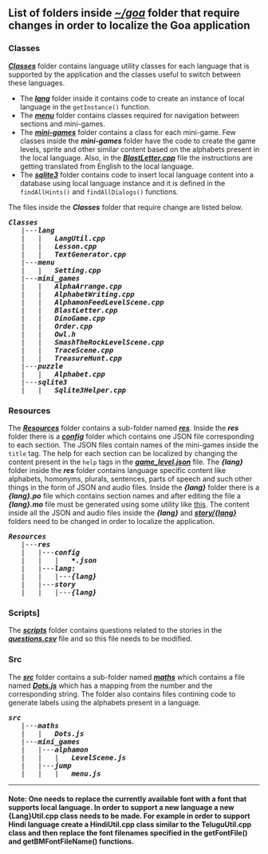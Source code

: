 ## List of folders inside ***[~/goa](https://github.com/XPRIZE/GLEXP-Team-Chimple-goa/tree/master/goa)*** folder that require changes in order to localize the Goa application 
### Classes
***[Classes](https://github.com/XPRIZE/GLEXP-Team-Chimple-goa/tree/master/goa/Classes)*** folder contains language utility classes for each language that is supported by the application and the classes useful to switch between these languages. 
* The ***[lang](https://github.com/XPRIZE/GLEXP-Team-Chimple-goa/tree/master/goa/Classes/lang)*** folder inside it contains code to create an instance of local language in the `getInstance()` function.
* The ***[menu](https://github.com/XPRIZE/GLEXP-Team-Chimple-goa/tree/master/goa/Classes/menu)*** folder contains classes required for navigation between sections and mini-games. 
* The ***[mini-games](https://github.com/XPRIZE/GLEXP-Team-Chimple-goa/tree/master/goa/Classes/mini_games)*** folder contains a class for each mini-game. Few classes inside the ***mini-games*** folder have the code to create the game levels, sprite and other similar content based on the alphabets present in the local language. Also, in the ***[BlastLetter.cpp](https://github.com/XPRIZE/GLEXP-Team-Chimple-goa/blob/master/goa/Classes/mini_games/BlastLetter.cpp)*** file the instructions are getting translated from English to the local language. 
* The ***[sqlite3](https://github.com/XPRIZE/GLEXP-Team-Chimple-goa/tree/master/goa/Classes/sqlite3)*** folder contains code to insert local language content into a database using local language instance and it is defined in the `findAllHints()` and `findAllDialogs()` functions. 

The files inside the ***Classes*** folder that require change are listed below.
<pre>
<b><i>Classes</i></b>
   |---<b><i>lang</i></b> 
   |   |   <b><i>LangUtil.cpp</i></b> 
   |   |   <b><i>Lesson.cpp</i></b>
   |   |   <b><i>TextGenerator.cpp</i></b> 
   |---<b><i>menu</i></b>
   |   |   <b><i>Setting.cpp</i></b>
   |---<b><i>mini_games</i></b> 
   |   |   <b><i>AlphaArrange.cpp</i></b> 
   |   |   <b><i>AlphabetWriting.cpp</i></b>
   |   |   <b><i>AlphamonFeedLevelScene.cpp</i></b> 
   |   |   <b><i>BlastLetter.cpp</i></b> 
   |   |   <b><i>DinoGame.cpp</i></b>  
   |   |   <b><i>Order.cpp</i></b> 
   |   |   <b><i>Owl.h</i></b> 
   |   |   <b><i>SmashTheRockLevelScene.cpp</i></b>
   |   |   <b><i>TraceScene.cpp</i></b>
   |   |   <b><i>TreasureHunt.cpp</i></b>
   |---<b><i>puzzle</i></b>
   |   |   <b><i>Alphabet.cpp</i></b> 
   |---<b><i>sqlite3</i></b>
   |   |   <b><i>Sqlite3Helper.cpp</i></b>
</pre>

### Resources
The ***[Resources](https://github.com/XPRIZE/GLEXP-Team-Chimple-goa/tree/master/goa/Resources)*** folder contains a sub-folder named ***[res](https://github.com/XPRIZE/GLEXP-Team-Chimple-goa/tree/master/goa/Resources/res)***. Inside the ***res*** folder there is a ***[config](https://github.com/XPRIZE/GLEXP-Team-Chimple-goa/tree/master/goa/Resources/res/config)*** folder which contains one JSON file corresponding to each section. The JSON files contain names of the mini-games inside the `title` tag. The help for each section can be localized by changing the content present in the `help` tags in the ***[game_level.json](https://github.com/XPRIZE/GLEXP-Team-Chimple-goa/blob/master/goa/Resources/res/config/game_levels.json)*** file. The ***{lang}*** folder inside the ***res*** folder contains language specific content like alphabets, homonyms, plurals, sentences, parts of speech and such other things in the form of JSON and audio files. Inside the ***{lang}*** folder there is a ***{lang}.po*** file which contains section names and after editing the file a ***{lang}.mo*** file must be generated using some utility like [this](https://po2mo.net/). The content inside all the JSON and audio files inside the ***{lang}*** and ***[story/{lang}](https://github.com/XPRIZE/GLEXP-Team-Chimple-goa/tree/master/goa/Resources/res/story/)*** folders need to be changed in order to localize the application.
<pre>
<b><i>Resources</i></b>
   |---<b><i>res</i></b>
   |   |---<b><i>config</i></b>
   |   |   |   <b><i>*.json</i></b>
   |   |---<b><i>lang:</i></b> 
   |   |   |---<b><i>{lang}</i></b> 
   |   |---<b><i>story</i></b> 
   |   |   |---<b><i>{lang}</i></b> 
</pre>

### Scripts]
The ***[scripts](https://github.com/XPRIZE/GLEXP-Team-Chimple-goa/tree/master/goa/scripts)*** folder contains questions related to the stories in the ***[questions.csv](https://github.com/XPRIZE/GLEXP-Team-Chimple-goa/blob/master/goa/scripts/questions.csv)*** file and so this file needs to be modified.

### Src
The ***[src](https://github.com/XPRIZE/GLEXP-Team-Chimple-goa/tree/master/goa/src)*** folder contains a sub-folder named ***[maths](https://github.com/XPRIZE/GLEXP-Team-Chimple-goa/tree/master/goa/src/maths)*** which contains a file named ***[Dots.js](https://github.com/XPRIZE/GLEXP-Team-Chimple-goa/blob/master/goa/src/maths/Dots.js)*** which has a mapping from the number and the corresponding string. The folder also contains files contining code to generate labels using the alphabets present in a language.
<pre>
<b><i>src</i></b>
   |---<b><i>maths</i></b>
   |   |   <b><i>Dots.js</i></b>
   |---<b><i>mini_games</i></b>
   |   |---<b><i>alphamon</i></b>
   |   |   |   <b><i>LevelScene.js</i></b>
   |   |---<b><i>jump</i></b>
   |   |   |   <b><i>menu.js</i></b>
</pre>
____
#### Note: One needs to replace the currently available font with a font that supports local language. In order to support a new language a new {Lang}Util.cpp class needs to be made. For example in order to support Hindi language create a HindiUtil.cpp class similar to the TeluguUtil.cpp class and then replace the font filenames specified in the getFontFile() and getBMFontFileName() functions. 
